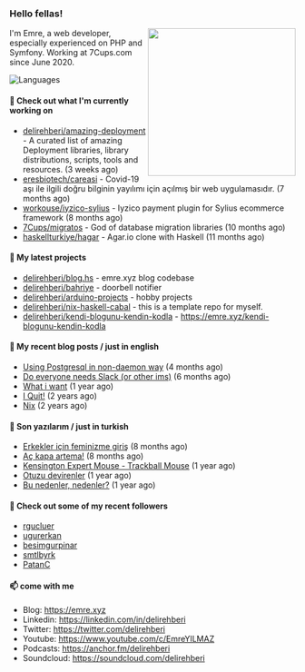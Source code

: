 <h3>Hello fellas!</h3>
 

<img align="right" src="https://media.giphy.com/media/ZE6HYckyroMWwSp11C/giphy-downsized.gif" width="260">

I'm Emre, a web developer, especially experienced on PHP and Symfony. Working at 7Cups.com since June 2020. 

![Languages](https://github-readme-stats.vercel.app/api/top-langs/?username=delirehberi&layout=compact)

#### 👷 Check out what I'm currently working on

- [delirehberi/amazing-deployment](https://github.com/delirehberi/amazing-deployment) - A curated list of amazing Deployment libraries, library distributions, scripts, tools and resources. (3 weeks ago)
- [eresbiotech/careasi](https://github.com/eresbiotech/careasi) - Covid-19 aşı ile ilgili doğru bilginin yayılımı için açılmış bir web uygulamasıdır. (7 months ago)
- [workouse/iyzico-sylius](https://github.com/workouse/iyzico-sylius) - Iyzico payment plugin for Sylius ecommerce framework (8 months ago)
- [7Cups/migratos](https://github.com/7Cups/migratos) - God of database migration libraries (10 months ago)
- [haskellturkiye/hagar](https://github.com/haskellturkiye/hagar) - Agar.io clone with Haskell (11 months ago)

#### 🌱 My latest projects

- [delirehberi/blog.hs](https://github.com/delirehberi/blog.hs) - emre.xyz blog codebase 
- [delirehberi/bahriye](https://github.com/delirehberi/bahriye) - doorbell notifier
- [delirehberi/arduino-projects](https://github.com/delirehberi/arduino-projects) - hobby projects
- [delirehberi/nix-haskell-cabal](https://github.com/delirehberi/nix-haskell-cabal) - this is a template repo for myself.
- [delirehberi/kendi-blogunu-kendin-kodla](https://github.com/delirehberi/kendi-blogunu-kendin-kodla) - https://emre.xyz/kendi-blogunu-kendin-kodla

#### 📜 My recent blog posts / just in english

- [Using Postgresql in non-daemon way](https://emre.xyz/using-postgresql-in-non-daemon-way) (4 months ago)
- [Do everyone needs Slack (or other ims)](https://emre.xyz/do-everyone-needs-slack-or-other-ims) (6 months ago)
- [What i want](https://emre.xyz/what-i-want) (1 year ago)
- [I Quit!](https://emre.xyz/i-quit) (2 years ago)
- [Nix](https://emre.xyz/nix) (2 years ago)

#### 📜 Son yazılarım / just in turkish

- [Erkekler için feminizme giriş](https://emre.xyz/erkekler-icin-feminizme-giris) (8 months ago)
- [Aç kapa artema!](https://emre.xyz/ac-kapa-artema) (8 months ago)
- [Kensington Expert Mouse - Trackball Mouse](https://emre.xyz/kensington-expert-mouse-trackball-mouse) (1 year ago)
- [Otuzu devirenler](https://emre.xyz/otuzu-devirenler) (1 year ago)
- [Bu nedenler, nedenler?](https://emre.xyz/bu-nedenler-nedenler) (1 year ago)

#### 👯 Check out some of my recent followers

- [rgucluer](https://github.com/rgucluer)
- [ugurerkan](https://github.com/ugurerkan)
- [besimgurpinar](https://github.com/besimgurpinar)
- [smtlbyrk](https://github.com/smtlbyrk)
- [PatanC](https://github.com/PatanC)

#### 📫 come with me

- Blog: https://emre.xyz
- Linkedin: https://linkedin.com/in/delirehberi
- Twitter: https://twitter.com/delirehberi
- Youtube: https://www.youtube.com/c/EmreYILMAZ
- Podcasts: https://anchor.fm/delirehberi
- Soundcloud: https://soundcloud.com/delirehberi



